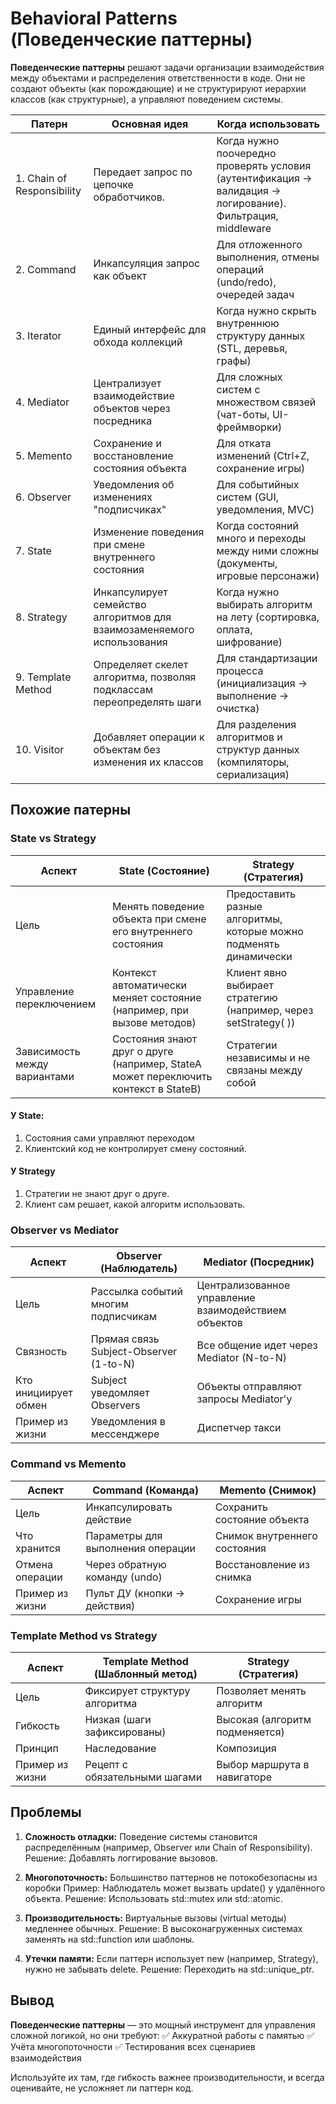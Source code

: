 # Behavioral Patterns (Поведенческие паттерны)
__Поведенческие паттерны__ решают задачи организации взаимодействия между объектами и распределения ответственности в коде. Они не создают объекты (как порождающие) и не структурируют иерархии классов (как структурные), а управляют поведением системы.

| Патерн | Основная идея | Когда использовать |
|-------|--------|-------|
| 1. Chain of Responsibility | Передает запрос по цепочке обработчиков. | Когда нужно поочередно проверять условия (аутентификация → валидация → логирование). Фильтрация, middleware |
| 2. Command | Инкапсуляция запрос как объект |	Для отложенного выполнения, отмены операций (undo/redo), очередей задач |
| 3. Iterator | Единый интерфейс для обхода коллекций | Когда нужно скрыть внутреннюю структуру данных (STL, деревья, графы) |
| 4. Mediator | Централизует взаимодействие объектов через посредника | Для сложных систем с множеством связей (чат-боты, UI-фреймворки)|
| 5. Memento | Сохранение и восстановление состояния объекта | Для отката изменений (Ctrl+Z, сохранение игры) |
| 6. Observer | Уведомления об изменениях "подписчиках" | Для событийных систем (GUI, уведомления, MVC) |
| 7. State | Изменение поведения при смене внутреннего состояния | Когда состояний много и переходы между ними сложны (документы, игровые персонажи) |
| 8. Strategy | Инкапсулирует семейство алгоритмов для взаимозаменяемого использования | Когда нужно выбирать алгоритм на лету (сортировка, оплата, шифрование) |
| 9. Template Method | Определяет скелет алгоритма, позволяя подклассам переопределять шаги | Для стандартизации процесса (инициализация → выполнение → очистка) |
| 10. Visitor |	Добавляет операции к объектам без изменения их классов | Для разделения алгоритмов и структур данных (компиляторы, сериализация) |

## Похожие патерны
### State vs Strategy
| Аспект | State (Состояние) | Strategy (Стратегия) |
|--------| -------- | ------- |
| Цель | Менять поведение объекта при смене его внутреннего состояния |	Предоставить разные алгоритмы, которые можно подменять динамически |
| Управление переключением | Контекст автоматически меняет состояние (например, при вызове методов) | Клиент явно выбирает стратегию (например, через setStrategy( )) |
| Зависимость между вариантами | Состояния знают друг о друге (например, StateA может переключить контекст в StateB) | Стратегии независимы и не связаны между собой |

#### У State:
1. Состояния сами управляют переходом
2. Клиентский код не контролирует смену состояний.
#### У Strategy
1. Стратегии не знают друг о друге.
2. Клиент сам решает, какой алгоритм использовать.

### Observer vs Mediator
| Аспект |Observer (Наблюдатель) | Mediator (Посредник) |
|-------| -------------| ---------|
| Цель | Рассылка событий многим подписчикам | Централизованное управление взаимодействием объектов |
| Связность | Прямая связь Subject-Observer (1-to-N) | Все общение идет через Mediator (N-to-N) |
| Кто инициирует обмен | Subject уведомляет Observers | Объекты отправляют запросы Mediator'у |
| Пример из жизни | Уведомления в мессенджере | Диспетчер такси |

### Command vs Memento
| Аспект | Command (Команда) | Memento (Снимок) |
| ------ | ------ | ------| 
| Цель | Инкапсулировать действие | Сохранить состояние объекта | 
| Что хранится | Параметры для выполнения операции | Снимок внутреннего состояния |
| Отмена операции |	Через обратную команду (undo) | Восстановление из снимка |
| Пример из жизни |	Пульт ДУ (кнопки → действия) | Сохранение игры |

### Template Method vs Strategy
| Аспект | Template Method (Шаблонный метод) | Strategy (Стратегия) |
| ------- | ------------- | ----------- |
| Цель | Фиксирует структуру алгоритма | Позволяет менять алгоритм |
| Гибкость | Низкая (шаги зафиксированы) | Высокая (алгоритм подменяется) |
| Принцип | Наследование | Композиция |
| Пример из жизни | Рецепт с обязательными шагами | Выбор маршрута в навигаторе |

## Проблемы 
1. __Сложность отладки:__
Поведение системы становится распределённым (например, Observer или Chain of Responsibility).
Решение: Добавлять логгирование вызовов.

2. __Многопоточность:__
Большинство паттернов не потокобезопасны из коробки
Пример: Наблюдатель может вызвать update() у удалённого объекта.
Решение: Использовать std::mutex или std::atomic.

3. __Производительность:__
Виртуальные вызовы (virtual методы) медленнее обычных.
Решение: В высоконагруженных системах заменять на std::function или шаблоны.

4. __Утечки памяти:__
Если паттерн использует new (например, Strategy), нужно не забывать delete.
Решение: Переходить на std::unique_ptr.

## Вывод
__Поведенческие паттерны__ — это мощный инструмент для управления сложной логикой, но они требуют:
✅ Аккуратной работы с памятью
✅ Учёта многопоточности
✅ Тестирования всех сценариев взаимодействия

Используйте их там, где гибкость важнее производительности, и всегда оценивайте, не усложняет ли паттерн код.